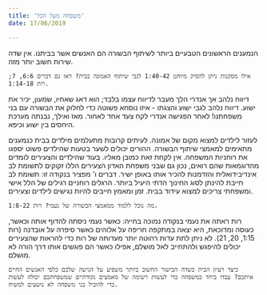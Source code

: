 ```yaml
---
title: 'משפחה מעל הכל'
date: 17/06/2019

---
```


הנמענים הראשונים הטבעיים ביותר לשיתוף הבשורה הם האנשים אשר בביתנו. אין שדה שירות חשוב יותר מזה.

`אילו מסקנות ניתן להסיק מיוחנן 1:40-42 לגבי שיתוף האמונה בבית? ראו גם דברים 6:6, 7; רות 1:14-18.`

דיווח נלהב אך אנדרי הלך מעבר לדיווח עצמו בלבד; הוא דאג שאחיו, שמעון, יכיר את ישוע. דיווח נלהב לגבי ישוע והצגתו - איזו נוסחא פשוטה כדי לחלוק את הבשורה עם בני משפחתנו! לאחר הפגישה אנדרי לקח צעד אחד לאחור. מאז ואילך, נבנתה מערכת היחסים בין ישוע וכיפא.

לעזור לילדים למצוא מקום של אמונה. לעיתים קרובות מתעלמים מילדים בבית כנמענים מתאימים למאמצי שיתוף הבשורה. ההורים יכולים לשער בטעות שהילדים פשוט יספגו את רוחניות המשפחה. אין לקחת זאת כמובן מאליו. בעוד שהילדים והצעירים לומדים מהדוגמאות שהם רואים, נכון גם שבני משפחת האדון הצעירים הללו זקוקים לתשומת לב אינדיבידואלית והזדמנות להכיר אותו באופן ישיר. דברים ו' מפציר בנקודה זו: תשומת לב חייבת להינתן לסוג החינוך הדתי היעיל ביותר. הרגלים רוחניים רגילים של הלל אישי ומשפחתי צריכים למצוא עידוד בבית. זמן ומאמץ חייבים להיות נגישים לילדים וצעירים.

`מה נוכל ללמוד ממאמצי הבשורה של נעמי? רות 1:8-22.`

רות ראתה את נעמי בנקודה נמוכה בחייה: כאשר נעמי ניסתה להדוף אותה וכאשר, כעוסה ומדוכאת, היא יצאה במתקפה חריפה על אלוהים כאשר סיפרה על אובדנה (רות 1:15, 20, 21). לא ניתן לתת עדות רהוטה יותר מעדותה של רות כדי להראות שהצעירים יכולים להיפגש ולהתחייב לאל מושלם, אפילו כאשר הם פוגשים אותו דרך הורה לא מושלם.

`כיצד רעיון הבית כשדה הבישור החשוב ביותר משפיע על הגישה שלכם כלפי האנשים החיים איתכם? עבדו ביחד כמשפחה כדי לעשות רשימה של מאמצים נקודתיים שמשפחתכם יכולה לעשות כדי להוביל בני משפחה לא נושעים למשיח.`